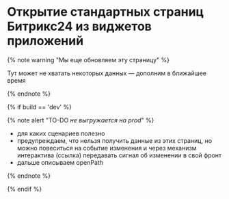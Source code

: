 # Открытие стандартных страниц Битрикс24 из виджетов приложений

{% note warning "Мы еще обновляем эту страницу" %}

Тут может не хватать некоторых данных — дополним в ближайшее время

{% endnote %}

{% if build == 'dev' %}

{% note alert "TO-DO _не выгружается на prod_" %}

- для каких сценариев полезно
- предупреждаем, что нельзя получить данные из этих страниц, но можно повеситься на событие изменения и через механизм интерактива (ссылка) передавать сигнал об изменении в свой фронт
- дальше описываем openPath

{% endnote %}

{% endif %}